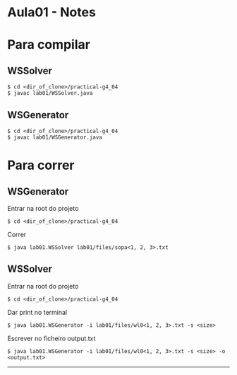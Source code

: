 # Aula01 - Notes

# Para compilar
## WSSolver
```
$ cd <dir_of_clone>/practical-g4_04
$ javac lab01/WSSolver.java
```
## WSGenerator
```
$ cd <dir_of_clone>/practical-g4_04
$ javac lab01/WSGenerator.java
```

# Para correr
## WSGenerator
Entrar na root do projeto
```
$ cd <dir_of_clone>/practical-g4_04
```
Correr
```
$ java lab01.WSSolver lab01/files/sopa<1, 2, 3>.txt
```
## WSSolver
Entrar na root do projeto
```
$ cd <dir_of_clone>/practical-g4_04
```
Dar print no terminal
```
$ java lab01.WSGenerator -i lab01/files/wl0<1, 2, 3>.txt -s <size> 
```
Escrever no ficheiro output.txt
```
$ java lab01.WSGenerator -i lab01/files/wl0<1, 2, 3>.txt -s <size> -o <output.txt>
```
<hr>


